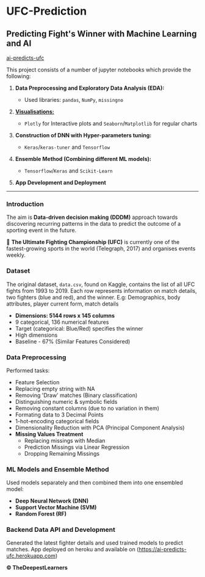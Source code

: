 # UFC-Prediction
## Predicting Fight's Winner with Machine Learning and AI

[ai-predicts-ufc](https://ai-predicts-ufc.herokuapp.com)

This project consists of a number of jupyter notebooks which provide the following:

1. __Data Preprocessing and Exploratory Data Analysis (EDA):__
    - Used libraries: `pandas`, `NumPy`, `missingno`
    
2. [__Visualisations:__ ](https://nbviewer.jupyter.org/github/rezan21/UFC-Prediction/blob/master/Visualisation.ipynb)
    - `Plotly` for Interactive plots and `Seaborn`/`Matplotlib` for regular charts
    
3. __Construction of DNN with Hyper-parameters tuning:__
    - `Keras`/`keras-tuner` and `Tensorflow`
    
4. __Ensemble Method (Combining different ML models):__
    - `Tensorflow`/`Keras` and `Scikit-Learn`
    
5. __App Development and Deployment__

---

### Introduction
The aim is __Data-driven decision making (DDDM)__ approach towards discovering recurring patterns in the data to predict the outcome of a sporting event in the future.

🥊 __The Ultimate Fighting Championship (UFC)__ is currently one of the fastest-growing sports in the world (Telegraph, 2017) and organises events weekly.

### Dataset
The original dataset, `data.csv`, found on Kaggle, contains the list of all UFC fights from 1993 to 2019. Each row represents information on match details, two fighters (blue and red), and the winner.
E.g: Demographics, body attributes, player current form, match details

- __Dimensions: 5144 rows x 145 columns__
- 9 categorical, 136 numerical features
- Target (categorical: Blue/Red) specifies the winner
- High dimensions
- Baseline - 67% (Similar Features Considered)

### Data Preprocessing
Performed tasks:

- Feature Selection
- Replacing empty string with NA
- Removing 'Draw' matches (Binary classification)
- Distinguishing numeric & symbolic fields
- Removing constant columns (due to no variation in them)
- Formating data to 3 Decimal Points
- 1-hot-encoding categorical fields
- Dimensionality Reduction with PCA (Principal Component Analysis)
- __Missing Values Treatment__
  - Replacing missings with Median
  - Prediction Missings via Linear Regression
  - Dropping Remaining Missings
  
### ML Models and Ensemble Method
Used models separately and then combined them into one ensembled model:

- __Deep Neural Network (DNN)__
- __Support Vector Machine (SVM)__
- __Random Forest (RF)__

### Backend Data API and Development
Generated the latest fighter details and used trained models to predict matches. App deployed on heroku and available on (https://ai-predicts-ufc.herokuapp.com)

__© TheDeepestLearners__



